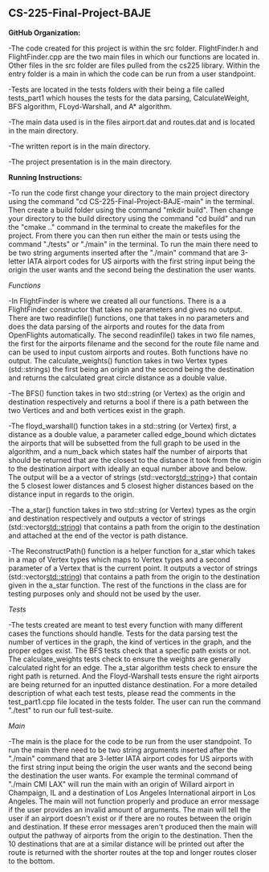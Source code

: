 ## CS-225-Final-Project-BAJE

<b>GitHub Organization:</b>
  
 -The code created for this project is within the src folder. FlightFinder.h and FlightFinder.cpp are the two main files in which our functions are located in. Other files in the src folder are files pulled from the cs225 library. Within the entry folder is a main in which the code can be run from a user standpoint.
 
 -Tests are located in the tests folders with their being a file called tests_part1 which houses the tests for the data parsing, CalculateWeight, BFS algorithm, FLoyd-Warshall, and A* algorithm. 

-The main data used is in the files airport.dat and routes.dat and is located in the main directory.

-The written report is in the main directory.

-The project presentation is in the main directory.


<b>Running Instructions:</b>

 -To run the code first change your directory to the main project directory using the command "cd CS-225-Final-Project-BAJE-main" in the terminal. Then create a build folder using the command "mkdir build". Then change your directory to the build directory using the command "cd build" and run the "cmake .." command in the terminal to create the makefiles for the project. From there you can then run either the main or tests using the command "./tests" or "./main" in the terminal. To run the main there need to be two string arguments inserted after the "./main" command that are 3-letter IATA airport codes for US airports with the first string input being the origin the user wants and the second being the destination the user wants.
 
 <i>Functions </i>
 
 -In FlightFinder is where we created all our functions. There is a a FlightFinder constructor that takes no parameters and gives no output. There are two readinfile() functions, one that takes in no parameters and does the data parsing of the airports and routes for the data from OpenFlights automatically. The second readinfile() takes in two file names, the first for the airports filename and the second for the route file name and can be used to input custom airports and routes. Both functions have no output. The calculate_weights() function takes in two Vertex types (std::strings) the first being an origin and the second being the destination and returns the calculated great circle distance as a double value. 
 
 -The BFS() function takes in two std::string (or Vertex) as the origin and destination respectively and returns a bool if there is a path between the two Vertices and and both vertices exist in the graph. 
 
 -The floyd_warshall() function takes in a std::string (or Vertex) first, a distance as a double value, a parameter called edge_bound which dictates the airports that will be subsetted from the full graph to be used in the algorithm, and a num_back which states half the number of airports that should be returned that are the closest to the distance it took from the origin to the destination airport with ideally an equal number above and below. The output will be a a vector of strings (std::vector<std::string>>) that contain the 5 closest lower distances and 5 closest higher distances based on the distance input in regards to the origin. 
 
 -The a_star() function takes in two std::string (or Vertex) types as the orgin and destination respectively and outputs a vector of strings (std::vector<std::string>) that contains a path from the origin to the destination and attached at the end of the vector is path distance. 
 
 -The ReconstructPath() function is a helper function for a_star which takes in a map of Vertex types which maps to Vertex types and a second parameter of a Vertex that is the current point. It outputs a vector of strings (std::vector<std::string>) that contains a path from the origin to the destination given in the a_star function. The rest of the functions in the class are for testing purposes only and should not be used by the user.
 
 <i>Tests </i>
 
 -The tests created are meant to test every function with many different cases the functions should handle. Tests for the data parsing test the number of vertices in the graph, the kind of vertices in the graph, and the proper edges exist. The BFS tests check that a specfic path exists or not. The calculate_weights tests check to ensure the weights are generally calculated right for an edge. The a_star algorithm tests check to ensure the right path is returned. And the Floyd-Warshall tests ensure the right airports are being returned for an inputted distance destination. For a more detailed description of what each test tests, please read the comments in the test_part1.cpp file located in the tests folder. The user can run the command "./test" to run our full test-suite.
  
  <i>Main </i>
  
 -The main is the place for the code to be run from the user standpoint. To run the main there need to be two string arguments inserted after the "./main" command that are 3-letter IATA airport codes for US airports with the first string input being the origin the user wants and the second being the destination the user wants. For example the terminal command of "./main CMI LAX" will run the main with an origin of Willard airport in Champaign, IL and a destination of Los Angeles International airport in Los Angeles. The main will not function properly and produce an error message if the user provides an invalid amount of arguments. The main will tell the user if an airport doesn't exist or if there are no routes between the origin and destination. If these error messages aren't produced then the main will output the pathway of airports from the origin to the destination. Then the 10 destinations that are at a similar distance will be printed out after the route is returned with the shorter routes at the top and longer routes closer to the bottom.
